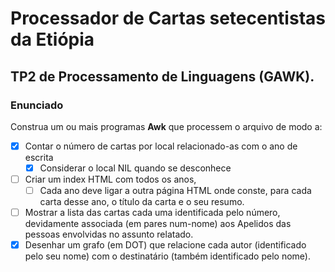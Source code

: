 # Processador de Cartas setecentistas da Etiópia

## TP2 de Processamento de Linguagens (GAWK). 
### Enunciado
Construa um ou mais programas **Awk** que processem o arquivo de modo a:
- [x] Contar o número de cartas por local relacionado-as com o ano de escrita
    - [x] Considerar o local NIL quando se desconhece
- [ ] Criar um index HTML com todos os anos, 
  - [ ] Cada ano deve ligar a outra página HTML onde conste, para cada carta desse ano, o título da carta e o seu resumo.
- [ ] Mostrar a lista das cartas cada uma identificada pelo número, devidamente associada (em pares num-nome) aos Apelidos das pessoas envolvidas no assunto relatado.
- [x] Desenhar um grafo (em DOT) que relacione cada autor (identificado pelo seu nome) com o destinatário (também identificado pelo nome).
